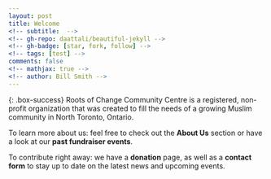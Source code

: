 ```yaml
---
layout: post
title: Welcome
<!-- subtitle:  -->
<!-- gh-repo: daattali/beautiful-jekyll -->
<!-- gh-badge: [star, fork, follow] -->
<!-- tags: [test] -->
comments: false
<!-- mathjax: true -->
<!-- author: Bill Smith -->
---
```


{: .box-success}
Roots of Change Community Centre is a registered, non-profit organization that was created to fill the needs of a growing Muslim community in North Toronto, Ontario.

To learn more about us: feel free to check out the **About Us** section or have a look at our **past fundraiser events**.

To contribute right away: we have a **donation** page, as well as a **contact form** to stay up to date on the latest news and upcoming events.
